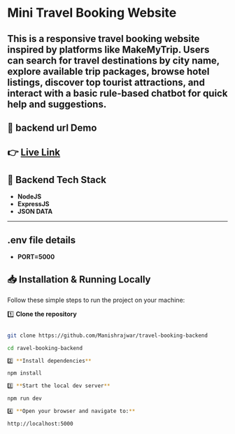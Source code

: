 #   Mini Travel Booking Website

This is a responsive travel booking website inspired by platforms like MakeMyTrip. Users can search for travel destinations by city name, explore available trip packages, browse hotel listings, discover top tourist attractions, and interact with a basic rule-based chatbot for quick help and suggestions.
---

## 🚀 backend url Demo

👉 [Live Link](https://travel-booking-backend-x5p3.onrender.com)
---

## 🧩 Backend Tech Stack

- **NodeJS** 
- **ExpressJS** 
- **JSON DATA**

---

## .env file details 

- **PORT=5000**

## 📥 Installation & Running Locally

Follow these simple steps to run the project on your machine:

1️⃣ **Clone the repository**
```bash

git clone https://github.com/Manishrajwar/travel-booking-backend

cd ravel-booking-backend

2️⃣ **Install dependencies**

npm install

3️⃣ **Start the local dev server**

npm run dev

4️⃣ **Open your browser and navigate to:**

http://localhost:5000

